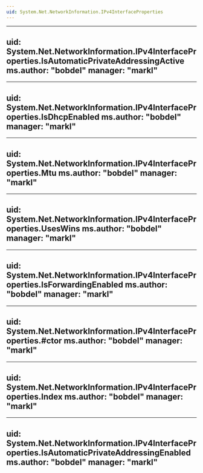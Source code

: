 ```yaml
---
uid: System.Net.NetworkInformation.IPv4InterfaceProperties
---
```


---
uid: System.Net.NetworkInformation.IPv4InterfaceProperties.IsAutomaticPrivateAddressingActive
ms.author: "bobdel"
manager: "markl"
---

---
uid: System.Net.NetworkInformation.IPv4InterfaceProperties.IsDhcpEnabled
ms.author: "bobdel"
manager: "markl"
---

---
uid: System.Net.NetworkInformation.IPv4InterfaceProperties.Mtu
ms.author: "bobdel"
manager: "markl"
---

---
uid: System.Net.NetworkInformation.IPv4InterfaceProperties.UsesWins
ms.author: "bobdel"
manager: "markl"
---

---
uid: System.Net.NetworkInformation.IPv4InterfaceProperties.IsForwardingEnabled
ms.author: "bobdel"
manager: "markl"
---

---
uid: System.Net.NetworkInformation.IPv4InterfaceProperties.#ctor
ms.author: "bobdel"
manager: "markl"
---

---
uid: System.Net.NetworkInformation.IPv4InterfaceProperties.Index
ms.author: "bobdel"
manager: "markl"
---

---
uid: System.Net.NetworkInformation.IPv4InterfaceProperties.IsAutomaticPrivateAddressingEnabled
ms.author: "bobdel"
manager: "markl"
---
